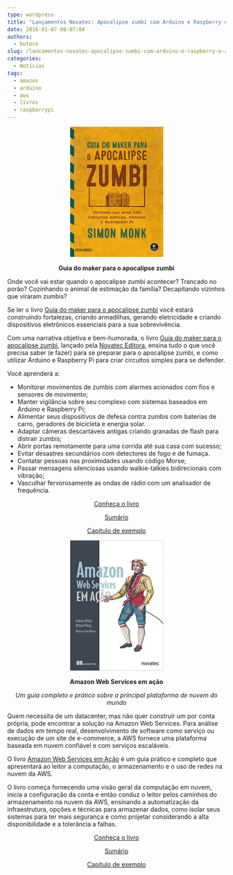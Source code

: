 ```yaml
---
type: wordpress
title: "Lançamentos Novatec: Apocalipse zumbi com Arduino e Raspberry e AWS em ação"
date: 2016-01-07 08:07:04
authors:
  - buteco
slug: /lancamentos-novatec-apocalipse-zumbi-com-arduino-e-raspberry-e-aws-em-acao/
categories:
  - Notícias
tags:
  - amazon
  - arduino
  - aws
  - livros
  - raspberrypi
---
```


<p style="text-align: center;"><a href="/images/wp-content/uploads/2016/01/capa_ampliada9788575224700.jpg" rel="attachment wp-att-4453"><img class="alignnone size-medium wp-image-4453" src="/images/wp-content/uploads/2016/01/capa_ampliada9788575224700-215x300.jpg" alt="capa_ampliada9788575224700" width="215" height="300" /></a></p>
<p style="text-align: center;"><strong>Guia do maker para o apocalipse zumbi</strong></p>
Onde você vai estar quando o apocalipse zumbi acontecer? Trancado no porão? Cozinhando o animal de estimação da família? Decapitando vizinhos que viraram zumbis?

Se ler o livro <a href="http://novatec.com.br/livros/guia-maker-zumbi-arduino-raspberry/" target="_blank">Guia do maker para o apocalipse zumbi</a> você estará construindo fortalezas, criando armadilhas, gerando eletricidade e criando dispositivos eletrônicos essenciais para a sua sobrevivência.

Com uma narrativa objetiva e bem-humorada, o livro <a href="http://novatec.com.br/livros/guia-maker-zumbi-arduino-raspberry/" target="_blank">Guia do maker para o apocalipse zumbi</a>, lançado pela <a href="http://www.novatec.com.br/">Novatec Editora</a>, ensina tudo o que você precisa saber (e fazer) para se preparar para o apocalipse zumbi, e como utilizar Arduino e Raspberry Pi para criar circuitos simples para se defender.

<!--more-->

Você aprenderá a:
<ul>
	<li>Monitorar movimentos de zumbis com alarmes acionados com fios e sensores de movimento;</li>
	<li>Manter vigilância sobre seu complexo com sistemas baseados em Arduino e Raspberry Pi;</li>
	<li>Alimentar seus dispositivos de defesa contra zumbis com baterias de carro, geradores de bicicleta e energia solar.</li>
	<li>Adaptar câmeras descartáveis antigas criando granadas de flash para distrair zumbis;</li>
	<li>Abrir portas remotamente para uma corrida até sua casa com sucesso;</li>
	<li>Evitar desastres secundários com detectores de fogo e de fumaça.</li>
	<li>Contatar pessoas nas proximidades usando código Morse;</li>
	<li>Passar mensagens silenciosas usando walkie-talkies bidirecionais com vibração;</li>
	<li>Vasculhar fervorosamente as ondas de rádio com um analisador de frequência.</li>
</ul>
<p style="text-align: center;"><a href="http://novatec.com.br/livros/guia-maker-zumbi-arduino-raspberry/" target="_blank">Conheça o livro</a></p>
<p style="text-align: center;"><a href="http://novatec.com.br/livros/guia-maker-zumbi-arduino-raspberry/sumario9788575224700.pdf" target="_blank">Sumário</a></p>
<p style="text-align: center;"><a href="http://novatec.com.br/livros/guia-maker-zumbi-arduino-raspberry/capitulo9788575224700.pdf" target="_blank">Capítulo de exemplo</a></p>
<p style="text-align: center;"><a href="/images/wp-content/uploads/2016/01/capa_ampliada9788575224694.jpg" target="_blank" rel="attachment wp-att-4452"><img class="alignnone size-medium wp-image-4452" src="/images/wp-content/uploads/2016/01/capa_ampliada9788575224694-215x300.jpg" alt="Capa_AmazonWS_2015_11_19.indd" width="215" height="300" /></a></p>
<p style="text-align: center;"><strong>Amazon Web Services em ação</strong></p>
<p style="text-align: center;"><em>Um guia completo e prático sobre a principal plataforma de nuvem do mundo</em></p>
Quem necessita de um datacenter, mas não quer construir um por conta própria, pode encontrar a solução na Amazon Web Services. Para análise de dados em tempo real, desenvolvimento de software como serviço ou execução de um site de e-commerce, a AWS fornece uma plataforma baseada em nuvem confiável e com serviços escaláveis.

O livro <a href="http://novatec.com.br/livros/amazon-web-services-acao/" target="_blank">Amazon Web Services em Ação</a> é um guia prático e completo que apresentará ao leitor a computação, o armazenamento e o uso de redes na nuvem da AWS.

O livro começa fornecendo uma visão geral da computação em nuvem, inicia a configuração da conta e então conduz o leitor pelos caminhos do armazenamento na nuvem da AWS, ensinando a automatização da infraestrutura, opções e técnicas para armazenar dados, como isolar seus sistemas para ter mais segurança e como projetar considerando a alta disponibilidade e a tolerância a falhas.
<p style="text-align: center;"><a href="http://novatec.com.br/livros/amazon-web-services-acao/" target="_blank">Conheça o livro</a></p>
<p style="text-align: center;"><a href="http://novatec.com.br/livros/amazon-web-services-acao/sumario9788575224694.pdf" target="_blank">Sumário</a></p>
<p style="text-align: center;"><a href="http://novatec.com.br/livros/amazon-web-services-acao/capitulo9788575224694.pdf" target="_blank">Capítulo de exemplo</a></p>